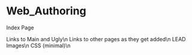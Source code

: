 # Web_Authoring

Index Page

Links to Main and Ugly\n
Links to other pages as they get added\n
LEAD Images\n
CSS (minimal)\n
